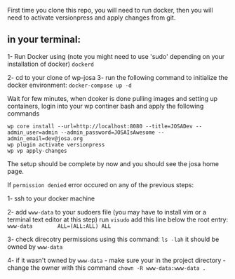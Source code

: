First time you clone this repo, you will need to run docker, then you will need to activate versionpress and apply changes from git.

## in your terminal:
1- Run Docker using (note you might need to use 'sudo' depending on your installation of docker) 
`dockerd`

2- cd to your clone of wp-josa
3- run the following command to initialize the docker environment: 
`docker-compose up -d`

Wait for few minutes, when dcoker is done pulling images and setting up containers, login into your wp continer bash and apply the following commands

```
wp core install --url=http://localhost:8080 --title=JOSADev --admin_user=admin --admin_password=JOSAIsAwesome --admin_email=dev@josa.org
wp plugin activate versionpress
wp vp apply-changes
```

The setup should be complete by now and you should see the josa home page.

If `permission denied` error occured on any of the previous steps:

1- ssh to your docker machine

2- add `www-data` to your sudoers file (you may have to install vim or a terminal text editor at this step)
run `visudo`
add this line below the root entry:
`www-data        ALL=(ALL:ALL) ALL`

3- check direcotry permissions using this command: `ls -lah` it should be owned by `www-data` 

4- if it wasn't owned by `www-data`
	- make sure your in the project directory 
	- change the owner with this command `chown -R www-data:www-data .`
